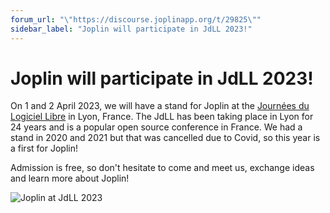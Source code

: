 ```yaml
---
forum_url: "\"https://discourse.joplinapp.org/t/29825\""
sidebar_label: "Joplin will participate in JdLL 2023!"
---
```


# Joplin will participate in JdLL 2023!

On 1 and 2 April 2023, we will have a stand for Joplin at the [Journées du Logiciel Libre](https://www.jdll.org/) in Lyon, France. The JdLL has been taking place in Lyon for 24 years and is a popular open source conference in France. We had a stand in 2020 and 2021 but that was cancelled due to Covid, so this year is a first for Joplin!

Admission is free, so don't hesitate to come and meet us, exchange ideas and learn more about Joplin!

![Joplin at JdLL 2023](https://raw.githubusercontent.com/laurent22/joplin/dev/Assets/WebsiteAssets/images/news/20230202-jdll.jpg)